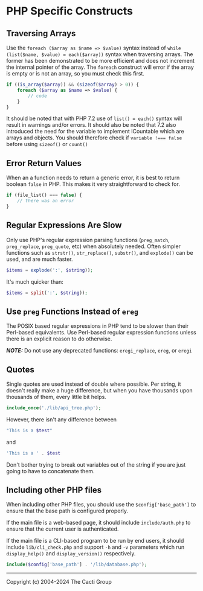 # PHP Specific Constructs

## Traversing Arrays

Use the ```foreach ($array as $name => $value)``` syntax instead of ```while
(list($name, $value) = each($array))``` syntax when traversing arrays. The
former has been demonstrated to be more efficient and does not increment the
internal pointer of the array. The `foreach` construct will error if the array
is empty or is not an array, so you must check this first.

```php
if ((is_array($array)) && (sizeof($array) > 0)) {
    foreach ($array as $name => $value) {
        // code
    }
}
```

It should be noted that with PHP 7.2 use of `list() = each()` syntax will result
in warnings and/or errors.  It should also be noted that 7.2 also introduced the
need for the variable to implement ICountable which are arrays and objects.  You
should therefore check if `variable !=== false` before using `sizeof()` or
`count()`

## Error Return Values

When an a function needs to return a generic error, it is best to return boolean
`false` in PHP. This makes it very straightforward to check for.

```php
if (file_list() === false) {
    // there was an error
}
```

## Regular Expressions Are Slow

Only use PHP's regular expression parsing functions (`preg_match`,
`preg_replace`, `preg_quote`, etc) when absolutely needed. Often simpler
functions such as `strstr()`, `str_replace()`, `substr()`, and `explode()` can
be used, and are much faster.

```php
$items = explode(':', $string));
```

It's much quicker than:

```php
$items = split(':', $string));
```

## Use `preg` Functions Instead of `ereg`

The POSIX based regular expressions in PHP tend to be slower than their
Perl-based equivalents. Use Perl-based regular expression functions unless there
is an explicit reason to do otherwise.

***NOTE:*** Do not use any deprecated functions: `eregi_replace`, `ereg`, or
`eregi`

## Quotes

Single quotes are used instead of double where possible. Per string, it doesn't
really make a huge difference, but when you have thousands upon thousands of
them, every little bit helps.

```php
include_once('./lib/api_tree.php');
```

However, there isn't any difference between

```php
"This is a $test"
```

and

```php
'This is a ' . $test
```

Don't bother trying to break out variables out of the string if you are just
going to have to concatenate them.

## Including other PHP files

When including other PHP files, you should use the `$config['base_path']` to
ensure that the base path is configured properly.

If the main file is a web-based page, it should include `include/auth.php` to
ensure that the current user is authenticated.

If the main file is a CLI-based program to be run by end users, it should
include `lib/cli_check.php` and support `-h` and `-v` parameters which run
`display_help()` and `display_version()` respectively.

```php
include($config['base_path'] . '/lib/database.php');
```

---
Copyright (c) 2004-2024 The Cacti Group
